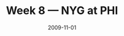 ---
layout: game
title: Week 8 — NYG at PHI
season: 2009
game_id: 2009_08_NYG_PHI
week: 8
date: 2009-11-01
home_team: PHI
away_team: NYG
final_home: 40
final_away: 17
pbp_url: /assets/data/pbp/2009/2009_08_NYG_PHI.csv.gz
---
